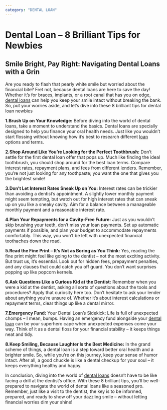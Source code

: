 ```yaml
---
category: "DENTAL LOAN"
---
```


# Dental Loan – 8 Brilliant Tips for Newbies

## Smile Bright, Pay Right: Navigating Dental Loans with a Grin

Are you ready to flash that pearly white smile but worried about the financial bite? Fret not, because dental loans are here to save the day! Whether it’s for braces, implants, or a root canal that has you on edge, [dental loans](https://dental.tlc.com.au/) can help you keep your smile intact without breaking the bank. So, put your worries aside, and let’s dive into these 8 brilliant tips for dental loan newbies

**1.Brush Up on Your Knowledge:** Before diving into the world of dental loans, take a moment to understand the basics. Dental loans are specially designed to help you finance your oral health needs. Just like you wouldn’t start flossing without knowing how it’s best to research different [loan](https://tlc.com.au/) options and terms.

**2.Shop Around Like You’re Looking for the Perfect Toothbrush:** Don’t settle for the first dental loan offer that pops up. Much like finding the ideal toothbrush, you should shop around for the best loan terms. Compare interest rates, repayment plans, and fees from different lenders. Remember, you’re not just looking for any toothpaste; you want the one that gives you the brightest smile!

**3.Don’t Let Interest Rates Sneak Up on You:** Interest rates can be trickier than avoiding a dentist’s appointment. A slightly lower monthly payment might seem tempting, but watch out for high interest rates that can sneak up on you like a sneaky cavity. Aim for a balance between a manageable monthly payment and a reasonable interest rate.

**4.Plan Your Repayments for a Cavity-Free Future:** Just as you wouldn’t skip brushing your teeth, don’t miss your loan payments. Set up automatic payments if possible, and plan your budget to accommodate repayments comfortably. This way, you won’t be left with unexpected financial toothaches down the road.

**5.Read the Fine Print – It’s Not as Boring as You Think:** Yes, reading the fine print might feel like going to the dentist – not the most exciting activity. But trust us, it’s essential. Look out for hidden fees, prepayment penalties, and any clauses that could catch you off guard. You don’t want surprises popping up like popcorn kernels.

**6.Ask Questions Like a Curious Kid at the Dentist:** Remember when you were a kid at the dentist, asking all sorts of questions about the tools and procedures? Apply that curiosity here too. Don’t hesitate to ask your lender about anything you’re unsure of. Whether it’s about interest calculations or repayment terms, clear things up like a dental mirror.

**7.Emergency Fund:** Your Dental Loan’s Sidekick: Life is full of unexpected chomps – I mean, bumps. Having an emergency fund alongside your [dental loan](https://www.allacronyms.com/LOA/dental) can be your superhero cape when unexpected expenses come your way. Think of it as a dental floss for your financial stability – it keeps things neat and tidy.

**8.Keep Smiling, Because Laughter Is the Best Medicine:** In the grand scheme of things, a dental loan is a step toward better oral health and a brighter smile. So, while you’re on this journey, keep your sense of humor intact. After all, a good chuckle is like a dental checkup for your soul – it keeps everything healthy and happy.

In conclusion, diving into the world of [dental loans](https://dental.tlc.com.au/dental/) doesn’t have to be like facing a drill at the dentist’s office. With these 8 brilliant tips, you’ll be well-prepared to navigate the world of dental loans like a seasoned pro. Remember, just like a visit to the dentist, the key is to be informed, prepared, and ready to show off your dazzling smile – without letting financial worries dim your shine!
